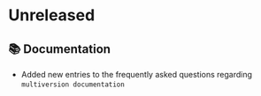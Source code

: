 # Unreleased

## 📚 Documentation

* Added new entries to the frequently asked questions regarding `multiversion documentation`
